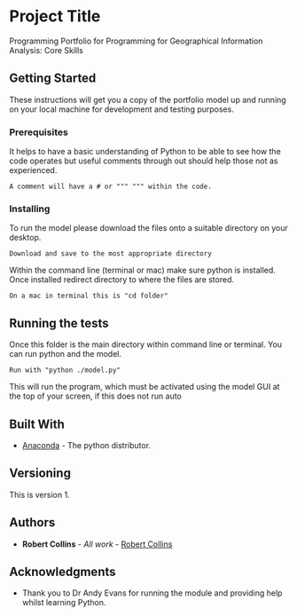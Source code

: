# Project Title

Programming Portfolio for Programming for Geographical Information Analysis: Core Skills

## Getting Started

These instructions will get you a copy of the portfolio model up and running on your local machine for development and testing purposes.

### Prerequisites

It helps to have a basic understanding of Python to be able to see how the code operates but useful comments through out should help those not as experienced. 

```
A comment will have a # or """ """ within the code. 
```

### Installing

To run the model please download the files onto a suitable directory on your desktop. 

```
Download and save to the most appropriate directory
```

Within the command line (terminal or mac) make sure python is installed. Once installed redirect directory to where the files are stored.

```
On a mac in terminal this is "cd folder"
```

## Running the tests

Once this folder is the main directory within command line or terminal. You can run python and the model.

```
Run with "python ./model.py" 
```

This will run the program, which must be activated using the model GUI at the top of your screen, if this does not run auto


## Built With

* [Anaconda](https://anaconda.org/) - The python distributor. 

## Versioning

This is version 1.

## Authors

* **Robert Collins** - *All work* - [Robert Collins](https://github.com/RobACollins)

## Acknowledgments

* Thank you to Dr Andy Evans for running the module and providing help whilst learning Python. 
